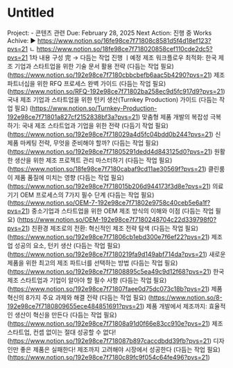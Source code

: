 # Untitled

Project: - 콘텐츠 관련
Due: February 28, 2025
Next Action: 진행 중
Works Achive: ▶️ https://www.notion.so/16fe98ce7f71808c8581d5f4d18ef123?pvs=21
 ㄴ https://www.notion.so/18fe98ce7f718020858cef110cde2dc5?pvs=21
1차 내용 구성 完 → 다듬는 작업 진행 ㅣ예정
제조 워크플로우 최적화: 한국 제조 기업과 스타트업을 위한 기술 문서 활용 전략 (다듬는 작업 필요) (https://www.notion.so/192e98ce7f7180cbbcbefb6aac5b4290?pvs=21) 
제조 파트너십을 위한 RFQ 프로세스 완벽 가이드 (다듬는 작업 필요) (https://www.notion.so/RFQ-192e98ce7f71802ba258ec9d5fc917d9?pvs=21) 
국내 제조 기업과 스타트업을 위한 턴키 생산(Turnkey Production) 가이드 (다듬는 작업 필요) (https://www.notion.so/Turnkey-Production-192e98ce7f71801a827cf2152838bf3a?pvs=21) 
맞춤형 제품 개발의 복잡성 극복하기: 국내 제조 스타트업과 기업을 위한 전략 (다듬기 작업 필요) (https://www.notion.so/192e98ce7f718029a4d5fc04bdd0b244?pvs=21) 
신제품 마케팅 전략, 무엇을 준비해야 할까? (다듬는 작업 필요) (https://www.notion.so/192e98ce7f71805291dedd4d843125d0?pvs=21) 
원활한 생산을 위한 제조 프로젝트 관리 마스터하기 (다듬는 작업 필요) (https://www.notion.so/18fe98ce7f7180cabaf9cd11ae30569f?pvs=21) 
클린룸이 제품 품질에 미치는 영향 (다듬는 작업 필요) (https://www.notion.so/192e98ce7f718015b206d944173f3d8e?pvs=21) 
의료기기 OEM 프로세스의 7가지 필수 단계 (다듬는 작업 필요) (https://www.notion.so/OEM-7-192e98ce7f71802e9758c40ceb5e6a1f?pvs=21) 
중소기업과 스타트업을 위한 OEM 제조 방식의 이해와 이점 (다듬는 작업 필요) (https://www.notion.so/OEM-192e98ce7f7180248704c22d339798f0?pvs=21) 
친환경 제조로의 전환: 혁신적인 제조 전략 탐색 (다듬는 작업 필요) (https://www.notion.so/192e98ce7f71806cb1ebd300e7f6ef22?pvs=21) 
제조업 성공의 요소, 턴키 생산 (다듬는 작업 필요) (https://www.notion.so/192e98ce7f7180219fa9d149abf714da?pvs=21) 
새로운 제품을 위한 최고의 제조 파트너를 선택하는 방법 (다듬는 작업 필요) (https://www.notion.so/192e98ce7f71808895c5ea49c9d12f68?pvs=21) 
한국 제조 스타트업과 기업이 알아야 할 필수 사항 (다듬는 작업 필요) (https://www.notion.so/192e98ce7f71807faee0d75dc073c18b?pvs=21) 
제품 혁신의 8가지 주요 과제와 해결 전략 (다듬는 작업 필요) (https://www.notion.so/8-192e98ce7f7180809655ece484851691?pvs=21) 
제품 개발에서 제조까지: 효율적인 생산이 혁신을 만든다 (다듬는 작업 필요) (https://www.notion.so/192e98ce7f71808a91d0f66e83cc910e?pvs=21) 
제조 스타트업, 컨셉 없이는 절대 성공할 수 없다! (https://www.notion.so/192e98ce7f718087b897caccdbdd39fb?pvs=21) 
디자인만 좋은 제품은 실패한다! 제조까지 고려해야 시장에서 성공한다 (다듬는 작업 필요) (https://www.notion.so/192e98ce7f7180c89fc9f054c64fe496?pvs=21)